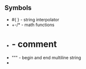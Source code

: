 ## Symbols

- #{ } - string interpolator
- +-/* - math functions
- # - comment
- """ - begin and end multiline string
- 
